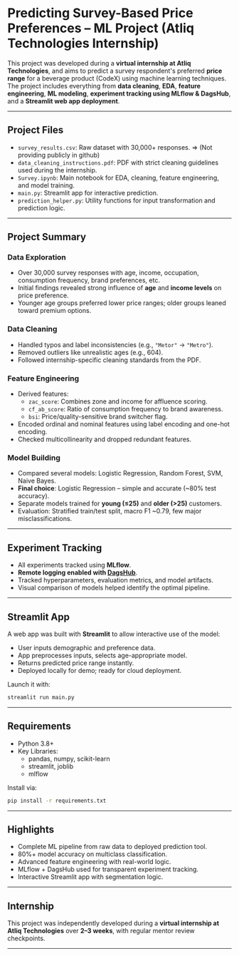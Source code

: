 
# Predicting Survey-Based Price Preferences – ML Project (Atliq Technologies Internship)

This project was developed during a **virtual internship at Atliq Technologies**, and aims to predict a survey respondent's preferred **price range** for a beverage product (CodeX) using machine learning techniques. The project includes everything from **data cleaning**, **EDA**, **feature engineering**, **ML modeling**, **experiment tracking using MLflow & DagsHub**, and a **Streamlit web app deployment**.

---

## Project Files

- `survey_results.csv`: Raw dataset with 30,000+ responses. => (Not providing publicly in github)
- `data_cleaning_instructions.pdf`: PDF with strict cleaning guidelines used during the internship.
- `Survey.ipynb`: Main notebook for EDA, cleaning, feature engineering, and model training.
- `main.py`: Streamlit app for interactive prediction.
- `prediction_helper.py`: Utility functions for input transformation and prediction logic.

---

## Project Summary

### Data Exploration
- Over 30,000 survey responses with age, income, occupation, consumption frequency, brand preferences, etc.
- Initial findings revealed strong influence of **age** and **income levels** on price preference.
- Younger age groups preferred lower price ranges; older groups leaned toward premium options.

### Data Cleaning
- Handled typos and label inconsistencies (e.g., `"Metor"` → `"Metro"`).
- Removed outliers like unrealistic ages (e.g., 604).
- Followed internship-specific cleaning standards from the PDF.

### Feature Engineering
- Derived features:
  - `zac_score`: Combines zone and income for affluence scoring.
  - `cf_ab_score`: Ratio of consumption frequency to brand awareness.
  - `bsi`: Price/quality-sensitive brand switcher flag.
- Encoded ordinal and nominal features using label encoding and one-hot encoding.
- Checked multicollinearity and dropped redundant features.

### Model Building
- Compared several models: Logistic Regression, Random Forest, SVM, Naive Bayes.
- **Final choice**: Logistic Regression – simple and accurate (~80% test accuracy).
- Separate models trained for **young (≤25)** and **older (>25)** customers.
- Evaluation: Stratified train/test split, macro F1 ~0.79, few major misclassifications.

---

## Experiment Tracking

- All experiments tracked using **MLflow**.
- **Remote logging enabled with [DagsHub](https://dagshub.com/ishebee/survey-ml-flow-dagshub.mlflow/#/experiments/1?searchFilter=&orderByKey=attributes.start_time&orderByAsc=false&startTime=ALL&lifecycleFilter=Active&modelVersionFilter=All+Runs&datasetsFilter=W10%3D&compareRunsMode=ARTIFACT)**.
- Tracked hyperparameters, evaluation metrics, and model artifacts.
- Visual comparison of models helped identify the optimal pipeline.

---

## Streamlit App

A web app was built with **Streamlit** to allow interactive use of the model:

- User inputs demographic and preference data.
- App preprocesses inputs, selects age-appropriate model.
- Returns predicted price range instantly.
- Deployed locally for demo; ready for cloud deployment.

Launch it with:

```bash
streamlit run main.py
```

---

## Requirements

- Python 3.8+
- Key Libraries:
  - pandas, numpy, scikit-learn
  - streamlit, joblib
  - mlflow

Install via:

```bash
pip install -r requirements.txt
```

---

## Highlights

- Complete ML pipeline from raw data to deployed prediction tool.
- 80%+ model accuracy on multiclass classification.
- Advanced feature engineering with real-world logic.
- MLflow + DagsHub used for transparent experiment tracking.
- Interactive Streamlit app with segmentation logic.

---

## Internship

This project was independently developed during a **virtual internship at Atliq Technologies** over **2–3 weeks**, with regular mentor review checkpoints.

---
